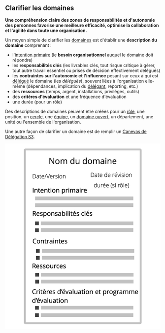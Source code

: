 ## Clarifier les domaines

**Une compréhension claire des zones de responsabilités et d'autonomie des personnes favorise une meilleure efficacité, optimise la collaboration et l'agilité dans toute une organisation.**

Un moyen simple de clarifier les [domaines](glossary:domain) est d'établir une **description du domaine** comprenant :

- l'[intention primaire](glossary:primary-driver) (le **besoin organisationnel** auquel le domaine doit répondre)
- les **responsabilités clés** (les livrables clés, tout risque critique à gérer, tout autre travail essentiel ou prises de décision effectivement délégués)
- les **contraintes sur l'autonomie et l'influence** pesant sur ceux à qui est [délégué](glossary:delegation) le domaine (les *délégués*), souvent liées à l'organisation elle-même (dépendances, implication du [délégant](glossary:delegator), reporting, etc.)
- des **ressources** (temps, argent, installations, privilèges, outils)
- des **critères d'évaluation** et une fréquence d'évaluation
- une durée (pour un rôle)

Des descriptions de domaines peuvent être créées pour un [rôle](section:role), une position, un [cercle](section:circle), une [équipe](glossary:team), un [domaine ouvert](section:open-domain), un département, une unité ou l'ensemble de l'organisation.

Une autre façon de clarifier un domaine est de remplir un [Canevas de Délégation S3](http://s3canvas.sociocracy30.org/s3-delegation-canvas.html).

![Un modèle pour les descriptions de domaine](img/templates/domain-description-template.png)